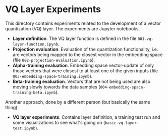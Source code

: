 # VQ Layer Experiments

This directory contains experiments related to the development of a vector quantization (VQ) layer. The experiments are Jupyter notebooks.

* **Layer definition**. The VQ layer function is defined in the file `001-vq-layer-function.ipynb`.
* **Projection evaluation**. Evaluation of the quantization functionality, i.e. are vectors being mapped to the closest vector in the embedding space (file `002-projection-evaluation.ipynb`).
* **Alpha-training evaluation**. Embedding space vector-update of only those vectors that were closest to at least one of the given inputs (file `003-embedding-space-training.ipynb`).
* **Beta-training evaluation**. Vectors that are not being used are also moving slowly towards the data samples (`004-embedding-space-training-beta.ipynb`).


Another approach, done by a different person (but basically the same thing):
* **VQ layer experiments**. Contains layer definition, a training test run and some visualizations to see what's going on (`basic-vq-layer-test.ipynb`).